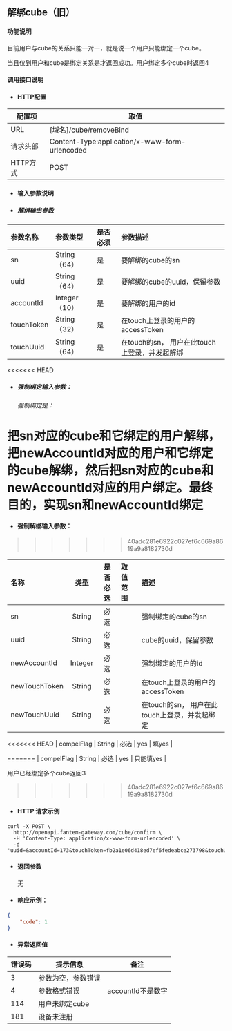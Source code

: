## 解绑cube（旧）

#### 功能说明

目前用户与cube的关系只能一对一，就是说一个用户只能绑定一个cube。

当且仅到用户和cube是绑定关系是才返回成功。用户绑定多个cube时返回4

#### 调用接口说明

* #### HTTP配置

| 配置项 | 取值 |
| --- | --- |
| URL | \[域名\]/cube/removeBind |
| 请求头部 | Content-Type:application/x-www-form-urlencoded |
| HTTP方式 | POST |

* #### 输入参数说明

* ##### 解绑输出参数

| 参数名称 | 参数类型 | 是否必须 | 参数描述 |
| :--- | :--- | :--- | :--- |
| sn | String（64） | 是 | 要解绑的cube的sn |
| uuid | String（64） | 是 | 要解绑的cube的uuid，保留参数 |
| accountId | Integer（10） | 是 | 要解绑的用户的id |
| touchToken | String（32） | 是 | 在touch上登录的用户的accessToken |
| touchUuid | String（64） | 是 | 在touch的sn， 用户在此touch上登录，并发起解绑 |

<<<<<<< HEAD
* ##### 强制绑定输入参数：

  ###### 强制绑定是：

把sn对应的cube和它绑定的用户解绑，把newAccountId对应的用户和它绑定的cube解绑，然后把sn对应的cube和newAccountId对应的用户绑定。最终目的，实现sn和newAccountId绑定
=======
* #### 强制解绑输入参数：
>>>>>>> 40adc281e6922c027ef6c669a8619a9a8182730d

| 名称 | 类型 | 是否必选 | 取值范围 | 描述 |
| :--- | :---: | :---: | :--- | :--- |
| sn | String | 必选 |  | 强制绑定的cube的sn |
| uuid | String | 必选 |  | cube的uuid，保留参数 |
| newAccountId | Integer | 必选 |  | 强制绑定的用户的id |
| newTouchToken | String | 必选 |  | 在touch上登录的用户的accessToken |
| newTouchUuid | String | 必选 |  | 在touch的sn， 用户在此touch上登录，并发起绑定 |
<<<<<<< HEAD
| compelFlag | String | 必选 | yes | 填yes |


=======
| compelFlag | String | 必选 | yes | 只能填yes |

用户已经绑定多个cube返回3
>>>>>>> 40adc281e6922c027ef6c669a8619a9a8182730d

* #### HTTP 请求示例

```
curl -X POST \
  http://openapi.fantem-gateway.com/cube/confirm \
  -H 'Content-Type: application/x-www-form-urlencoded' \
  -d 'uuid=&accountId=173&touchToken=fb2a1e06d418ed7ef6fedeabce273798&touchUuid=touchfjsljdfksdjfksdfsdfsdfsdfs234sdfsd&sn=A01011725020927'
```

* #### 返回参数

  无

* #### 响应示例：

```json
{
    "code": 1
}
```

* #### 异常返回值

| 错误码 | 提示信息 | 备注 |
| --- | --- | --- |
| 3 | 参数为空，参数错误 |  |
| 4 | 参数格式错误 | accountId不是数字 |
| 114 | 用户未绑定cube |  |
| 181 | 设备未注册 |  |



